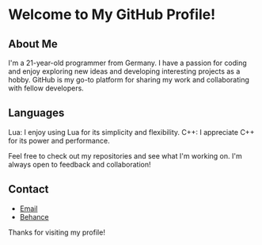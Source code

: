 # Welcome to My GitHub Profile!

## About Me

I'm a 21-year-old programmer from Germany. I have a passion for coding and enjoy exploring new ideas and developing interesting projects as a hobby. GitHub is my go-to platform for sharing my work and collaborating with fellow developers.

## Languages

Lua: I enjoy using Lua for its simplicity and flexibility.
C++: I appreciate C++ for its power and performance.

Feel free to check out my repositories and see what I'm working on. I'm always open to feedback and collaboration!

## Contact

- [Email](filipalex07@outlook.com)
- [Behance](https://www.behance.net/comingsoon)

Thanks for visiting my profile!
